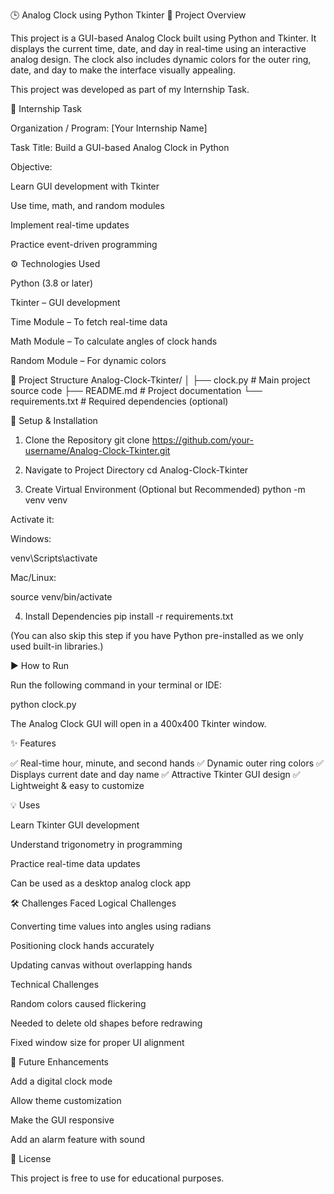 🕒 Analog Clock using Python Tkinter
📌 Project Overview

This project is a GUI-based Analog Clock built using Python and Tkinter.
It displays the current time, date, and day in real-time using an interactive analog design.
The clock also includes dynamic colors for the outer ring, date, and day to make the interface visually appealing.

This project was developed as part of my Internship Task.

🎯 Internship Task

Organization / Program: [Your Internship Name]

Task Title: Build a GUI-based Analog Clock in Python

Objective:

Learn GUI development with Tkinter

Use time, math, and random modules

Implement real-time updates

Practice event-driven programming

⚙️ Technologies Used

Python (3.8 or later)

Tkinter – GUI development

Time Module – To fetch real-time data

Math Module – To calculate angles of clock hands

Random Module – For dynamic colors

📂 Project Structure
Analog-Clock-Tkinter/
│
├── clock.py          # Main project source code
├── README.md         # Project documentation
└── requirements.txt  # Required dependencies (optional)

🚀 Setup & Installation
1. Clone the Repository
git clone https://github.com/your-username/Analog-Clock-Tkinter.git

2. Navigate to Project Directory
cd Analog-Clock-Tkinter

3. Create Virtual Environment (Optional but Recommended)
python -m venv venv


Activate it:

Windows:

venv\Scripts\activate


Mac/Linux:

source venv/bin/activate

4. Install Dependencies
pip install -r requirements.txt


(You can also skip this step if you have Python pre-installed as we only used built-in libraries.)

▶️ How to Run

Run the following command in your terminal or IDE:

python clock.py


The Analog Clock GUI will open in a 400x400 Tkinter window.

✨ Features

✅ Real-time hour, minute, and second hands
✅ Dynamic outer ring colors
✅ Displays current date and day name
✅ Attractive Tkinter GUI design
✅ Lightweight & easy to customize

💡 Uses

Learn Tkinter GUI development

Understand trigonometry in programming

Practice real-time data updates

Can be used as a desktop analog clock app

🛠 Challenges Faced
Logical Challenges

Converting time values into angles using radians

Positioning clock hands accurately

Updating canvas without overlapping hands

Technical Challenges

Random colors caused flickering

Needed to delete old shapes before redrawing

Fixed window size for proper UI alignment

🔮 Future Enhancements

Add a digital clock mode

Allow theme customization

Make the GUI responsive

Add an alarm feature with sound

📜 License

This project is free to use for educational purposes.
